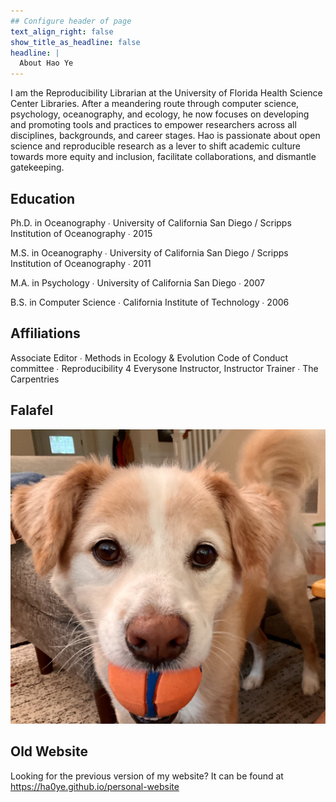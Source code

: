 ```yaml
---
## Configure header of page
text_align_right: false
show_title_as_headline: false
headline: |
  About Hao Ye
---
```


I am the Reproducibility Librarian at the University of Florida Health Science Center Libraries. After a meandering route through computer science, psychology, oceanography, and ecology, he now focuses on developing and promoting tools and practices to empower researchers across all disciplines, backgrounds, and career stages. Hao is passionate about open science and reproducible research as a lever to shift academic culture towards more equity and inclusion, facilitate collaborations, and dismantle gatekeeping. 

## Education

<i class="fas fa-graduation-cap pr2"></i>Ph.D. in Oceanography &#8729; University of California San Diego / Scripps Institution of Oceanography &#8729; 2015

<i class="fas fa-graduation-cap pr2"></i>M.S. in Oceanography &#8729; University of California San Diego / Scripps Institution of Oceanography &#8729; 2011

<i class="fas fa-graduation-cap pr2"></i>M.A. in Psychology &#8729; University of California San Diego &#8729; 2007

<i class="fas fa-graduation-cap pr2"></i>B.S. in Computer Science &#8729; California Institute of Technology &#8729; 2006

## Affiliations

Associate Editor &#8729; Methods in Ecology & Evolution
Code of Conduct committee &#8729; Reproducibility 4 Everysone
Instructor, Instructor Trainer &#8729; The Carpentries

## Falafel

![Falafel](falafel.jpg)

## Old Website

Looking for the previous version of my website? It can be found at https://ha0ye.github.io/personal-website
